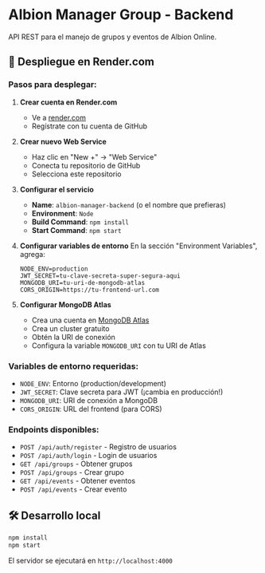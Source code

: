 # Albion Manager Group - Backend

API REST para el manejo de grupos y eventos de Albion Online.

## 🚀 Despliegue en Render.com

### Pasos para desplegar:

1. **Crear cuenta en Render.com**
   - Ve a [render.com](https://render.com)
   - Regístrate con tu cuenta de GitHub

2. **Crear nuevo Web Service**
   - Haz clic en "New +" → "Web Service"
   - Conecta tu repositorio de GitHub
   - Selecciona este repositorio

3. **Configurar el servicio**
   - **Name**: `albion-manager-backend` (o el nombre que prefieras)
   - **Environment**: `Node`
   - **Build Command**: `npm install`
   - **Start Command**: `npm start`

4. **Configurar variables de entorno**
   En la sección "Environment Variables", agrega:
   ```
   NODE_ENV=production
   JWT_SECRET=tu-clave-secreta-super-segura-aqui
   MONGODB_URI=tu-uri-de-mongodb-atlas
   CORS_ORIGIN=https://tu-frontend-url.com
   ```

5. **Configurar MongoDB Atlas**
   - Crea una cuenta en [MongoDB Atlas](https://mongodb.com/atlas)
   - Crea un cluster gratuito
   - Obtén la URI de conexión
   - Configura la variable `MONGODB_URI` con tu URI de Atlas

### Variables de entorno requeridas:

- `NODE_ENV`: Entorno (production/development)
- `JWT_SECRET`: Clave secreta para JWT (¡cambia en producción!)
- `MONGODB_URI`: URI de conexión a MongoDB
- `CORS_ORIGIN`: URL del frontend (para CORS)

### Endpoints disponibles:

- `POST /api/auth/register` - Registro de usuarios
- `POST /api/auth/login` - Login de usuarios
- `GET /api/groups` - Obtener grupos
- `POST /api/groups` - Crear grupo
- `GET /api/events` - Obtener eventos
- `POST /api/events` - Crear evento

## 🛠️ Desarrollo local

```bash
npm install
npm start
```

El servidor se ejecutará en `http://localhost:4000` 